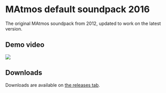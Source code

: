 # MAtmos default soundpack 2016
The original MAtmos soundpack from 2012, updated to work on the latest version.

## Demo video
[![](http://img.youtube.com/vi/Z4Zu4kvyDHU/0.jpg)](http://www.youtube.com/watch?v=Z4Zu4kvyDHU "")

## Downloads
Downloads are available on [the releases tab](https://github.com/makamys/MAtmos-2016-Default/releases).
